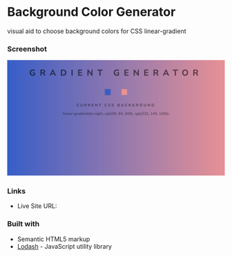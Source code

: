 # Background Color Generator

visual aid to choose background colors for CSS linear-gradient

### Screenshot

![](./screenshot.png)

### Links

- Live Site URL: [](https://your-live-site-url.com)

### Built with

- Semantic HTML5 markup
- [Lodash](https://lodash.com/) - JavaScript utility library
